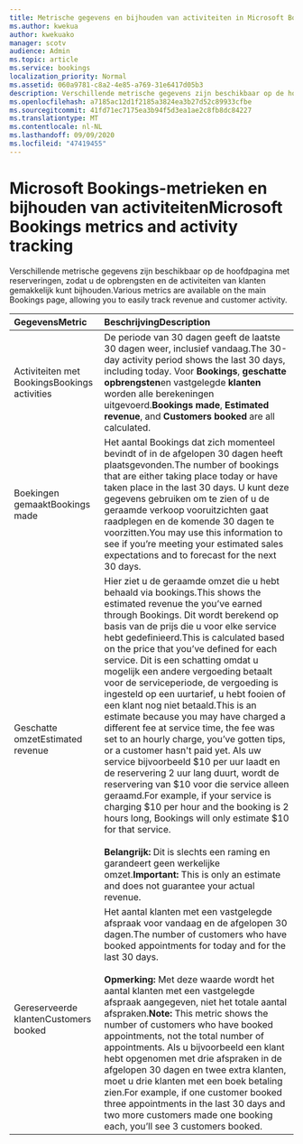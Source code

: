```yaml
---
title: Metrische gegevens en bijhouden van activiteiten in Microsoft Bookings
ms.author: kwekua
author: kwekuako
manager: scotv
audience: Admin
ms.topic: article
ms.service: bookings
localization_priority: Normal
ms.assetid: 060a9781-c8a2-4e85-a769-31e6417d05b3
description: Verschillende metrische gegevens zijn beschikbaar op de hoofdpagina met reserveringen, zodat u de opbrengsten en de activiteiten van klanten gemakkelijk kunt bijhouden.
ms.openlocfilehash: a7185ac12d1f2185a3824ea3b27d52c89933cfbe
ms.sourcegitcommit: 41fd71ec7175ea3b94f5d3ea1ae2c8fb8dc84227
ms.translationtype: MT
ms.contentlocale: nl-NL
ms.lasthandoff: 09/09/2020
ms.locfileid: "47419455"
---
```

# <a name="microsoft-bookings-metrics-and-activity-tracking"></a><span data-ttu-id="c7c92-103">Microsoft Bookings-metrieken en bijhouden van activiteiten</span><span class="sxs-lookup"><span data-stu-id="c7c92-103">Microsoft Bookings metrics and activity tracking</span></span>

<span data-ttu-id="c7c92-104">Verschillende metrische gegevens zijn beschikbaar op de hoofdpagina met reserveringen, zodat u de opbrengsten en de activiteiten van klanten gemakkelijk kunt bijhouden.</span><span class="sxs-lookup"><span data-stu-id="c7c92-104">Various metrics are available on the main Bookings page, allowing you to easily track revenue and customer activity.</span></span>

| <span data-ttu-id="c7c92-105">Gegevens</span><span class="sxs-lookup"><span data-stu-id="c7c92-105">Metric</span></span> | <span data-ttu-id="c7c92-106">Beschrijving</span><span class="sxs-lookup"><span data-stu-id="c7c92-106">Description</span></span> |
|:---|:---|
| <span data-ttu-id="c7c92-107">Activiteiten met Bookings</span><span class="sxs-lookup"><span data-stu-id="c7c92-107">Bookings activities</span></span> | <span data-ttu-id="c7c92-108">De periode van 30 dagen geeft de laatste 30 dagen weer, inclusief vandaag.</span><span class="sxs-lookup"><span data-stu-id="c7c92-108">The 30-day activity period shows the last 30 days, including today.</span></span> <span data-ttu-id="c7c92-109">Voor **Bookings**, **geschatte opbrengsten**en vastgelegde **klanten** worden alle berekeningen uitgevoerd.</span><span class="sxs-lookup"><span data-stu-id="c7c92-109">**Bookings made**, **Estimated revenue**, and **Customers booked** are all calculated.</span></span> |
| <span data-ttu-id="c7c92-110">Boekingen gemaakt</span><span class="sxs-lookup"><span data-stu-id="c7c92-110">Bookings made</span></span> | <span data-ttu-id="c7c92-111">Het aantal Bookings dat zich momenteel bevindt of in de afgelopen 30 dagen heeft plaatsgevonden.</span><span class="sxs-lookup"><span data-stu-id="c7c92-111">The number of bookings that are either taking place today or have taken place in the last 30 days.</span></span> <span data-ttu-id="c7c92-112">U kunt deze gegevens gebruiken om te zien of u de geraamde verkoop vooruitzichten gaat raadplegen en de komende 30 dagen te voorzitten.</span><span class="sxs-lookup"><span data-stu-id="c7c92-112">You may use this information to see if you’re meeting your estimated sales expectations and to forecast for the next 30 days.</span></span> |
| <span data-ttu-id="c7c92-113">Geschatte omzet</span><span class="sxs-lookup"><span data-stu-id="c7c92-113">Estimated revenue</span></span> | <span data-ttu-id="c7c92-114">Hier ziet u de geraamde omzet die u hebt behaald via bookings.</span><span class="sxs-lookup"><span data-stu-id="c7c92-114">This shows the estimated revenue the you’ve earned through Bookings.</span></span> <span data-ttu-id="c7c92-115">Dit wordt berekend op basis van de prijs die u voor elke service hebt gedefinieerd.</span><span class="sxs-lookup"><span data-stu-id="c7c92-115">This is calculated based on the price that you’ve defined for each service.</span></span> <span data-ttu-id="c7c92-116">Dit is een schatting omdat u mogelijk een andere vergoeding betaalt voor de serviceperiode, de vergoeding is ingesteld op een uurtarief, u hebt fooien of een klant nog niet betaald.</span><span class="sxs-lookup"><span data-stu-id="c7c92-116">This is an estimate because you may have charged a different fee at service time, the fee was set to an hourly charge, you’ve gotten tips, or a customer hasn't paid yet.</span></span> <span data-ttu-id="c7c92-117">Als uw service bijvoorbeeld $10 per uur laadt en de reservering 2 uur lang duurt, wordt de reservering van $10 voor die service alleen geraamd.</span><span class="sxs-lookup"><span data-stu-id="c7c92-117">For example, if your service is charging $10 per hour and the booking is 2 hours long, Bookings will only estimate $10 for that service.</span></span><br/><br/><span data-ttu-id="c7c92-118">**Belangrijk:** Dit is slechts een raming en garandeert geen werkelijke omzet.</span><span class="sxs-lookup"><span data-stu-id="c7c92-118">**Important:** This is only an estimate and does not guarantee your actual revenue.</span></span> |
| <span data-ttu-id="c7c92-119">Gereserveerde klanten</span><span class="sxs-lookup"><span data-stu-id="c7c92-119">Customers booked</span></span> | <span data-ttu-id="c7c92-120">Het aantal klanten met een vastgelegde afspraak voor vandaag en de afgelopen 30 dagen.</span><span class="sxs-lookup"><span data-stu-id="c7c92-120">The number of customers who have booked appointments for today and for the last 30 days.</span></span><br/><br/><span data-ttu-id="c7c92-121">**Opmerking:** Met deze waarde wordt het aantal klanten met een vastgelegde afspraak aangegeven, niet het totale aantal afspraken.</span><span class="sxs-lookup"><span data-stu-id="c7c92-121">**Note:** This metric shows the number of customers who have booked appointments, not the total number of appointments.</span></span> <span data-ttu-id="c7c92-122">Als u bijvoorbeeld een klant hebt opgenomen met drie afspraken in de afgelopen 30 dagen en twee extra klanten, moet u drie klanten met een boek betaling zien.</span><span class="sxs-lookup"><span data-stu-id="c7c92-122">For example, if one customer booked three appointments in the last 30 days and two more customers made one booking each, you’ll see 3 customers booked.</span></span> |
